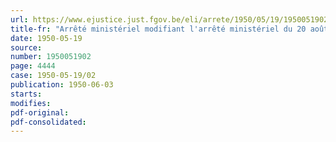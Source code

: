 ```yaml
---
url: https://www.ejustice.just.fgov.be/eli/arrete/1950/05/19/1950051902/justel
title-fr: "Arrêté ministériel modifiant l'arrêté ministériel du 20 août 1948 relatif à la création et à la compétence territoriale des commissions de contrôle pour déportés au travail obligatoire de la guerre 1940-1945"
date: 1950-05-19
source:
number: 1950051902
page: 4444
case: 1950-05-19/02
publication: 1950-06-03
starts:
modifies:
pdf-original:
pdf-consolidated:
---
```


